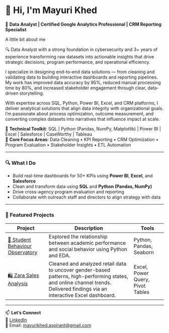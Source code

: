 # 👋 Hi, I'm Mayuri Khed

🎯 **Data Analyst | Certified Google Analytics Professional | CRM Reporting Specialist**

A little bit about me

🔍 Data Analyst with a strong foundation in cybersecurity and 3+ years of experience transforming raw datasets into actionable insights that drive strategic decisions, program performance, and operational efficiency.

I specialize in designing end-to-end data solutions — from cleaning and validating data to building interactive dashboards and reporting pipelines. My work has improved data accuracy by 95%, reduced manual processing time by 80%, and increased stakeholder engagement through clear, data-driven storytelling.

With expertise across SQL, Python, Power BI, Excel, and CRM platforms, I deliver analytical solutions that align data integrity with organizational goals. I’m passionate about process optimization, outcome measurement, and converting complex datasets into narratives that influence impact at scale.

📌 **Technical Toolkit**: SQL | Python (Pandas, NumPy, Matplotlib) | Power BI | Excel | Salesforce | CaseWorthy | Tableau  
📌 **Core Focus Areas**: Data Cleaning • KPI Reporting • CRM Optimization • Program Evaluation • Stakeholder Insights • ETL Automation


---

### 🔍 What I Do

- Build real-time dashboards for 50+ KPIs using **Power BI**, **Excel**, and **Salesforce**
- Clean and transform data using **SQL** and **Python (Pandas, NumPy)**
- Drive cross-agency program evaluation and reporting
- Collaborate with outreach staff and directors to align strategy with data

---


### 🧰 Featured Projects

| Project | Description | Tools |
|--------|-------------|-------|
| [📘 Student Behaviour Observatory](https://github.com/MayuriKhed1998/Student-Behavior-Observatory-A-Detailed-Data-Analysis) | Explored the relationship between academic performance and social behavior using Python and EDA. | Python, Pandas, Seaborn |
| [🛍️ Zara Sales Analysis](https://github.com/MayuriKhed1998/Data-Analysis-Zara-Sales-Annual-Report) | Cleaned and analyzed retail data to uncover gender-based patterns, high-performing states, and online channel trends. Delivered findings via an interactive Excel dashboard. | Excel, Power Query, Pivot Tables |

---

📫 **Let’s Connect**  
🔗 [LinkedIn](https://linkedin.com/in/mayurikhed)  
📧 Email: mayurikhed.aspirant@gmail.com
